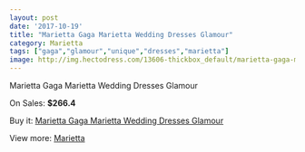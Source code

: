 ```yaml
---
layout: post
date: '2017-10-19'
title: "Marietta Gaga Marietta Wedding Dresses Glamour"
category: Marietta
tags: ["gaga","glamour","unique","dresses","marietta"]
image: http://img.hectodress.com/13606-thickbox_default/marietta-gaga-marietta-wedding-dresses-glamour.jpg
---
```

Marietta Gaga Marietta Wedding Dresses Glamour

On Sales: **$266.4**
<a href="https://www.hectodress.com/marietta/6594-marietta-gaga-marietta-wedding-dresses-glamour.html"><amp-img layout="responsive" width="600" height="600" src="//img.hectodress.com/13606-thickbox_default/marietta-gaga-marietta-wedding-dresses-glamour.jpg" alt="Marietta Gaga Marietta Wedding Dresses Glamour 0" /></a>

Buy it: [Marietta Gaga Marietta Wedding Dresses Glamour](https://www.hectodress.com/marietta/6594-marietta-gaga-marietta-wedding-dresses-glamour.html "Marietta Gaga Marietta Wedding Dresses Glamour")

View more: [Marietta](https://www.hectodress.com/112-marietta "Marietta")